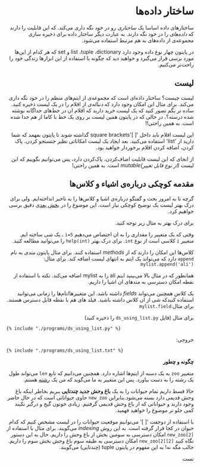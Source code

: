 <div dir=rtl>

# ساختار داده‌ها

ساختارهای داده اساسا یک *ساختاری* رو در خود نگه داری می‌کند. که این قابلیت را دارند که *داده‌های* را در خود نگه دارند. به عبارت دیگر ساختار داده برای ذخیره سازی مجموعه‌ی از داده‌های به هم مرتبط استفاده می‌‌شود.

در پایتون چهار نوع داده وجود دارد list ،tuple ،dictionary و  set که هر کدام از این‌ها مورد برسی قرار می‌گیرد و خواهید دید که چگونه با استفاده از این ابزارها زندگی خود را راحت‌تر می‌کنیم. 

## لیست 

لیست چیست؟ ساختار داده‌ای است که مجموعه‌ی از ایتم‌های منظم را در خود نگه داری می‌کند. برای مثال این امکان وجود دارد که *دنباله‌ی* از اقلام را در یک لیست ذخیره کنید.
ساده تر بگم تصور کنید که یک لیست خرید دارید که اقلام ان در خط‌های جداگانه نوشته شده درسته؟، در حالی که در پایتون همین لیست بر روی یک خط با کاما از هم جدا شده است. به همین راحتی!!

این لیست اقلام باید داخل  '[ ]'square brackets گذاشته شوند تا پایتون بفهمد که شما دارید از 'list' استفاده می‌کنید.
بعد ایجاد یک لیست امکاناتی نظیر جتستجو کردن، پاک کردن، اضافه کردن اقلام برخوردار خواهید بود.

از انجای که این لیست قابلیت اضاف‌کردن، پاک‌کردن دارد، پس می‌توانیم بگوییم که این لیست *(از نوع قابل تغییر)mutable* است. به همین راحتی!

## مقدمه‌ کوچکی درباره‌ی اشیاء و کلاس‌ها

گرچه تا به امروز بحث و گفتگو درباره‌ی اشیا و کلاس‌ها را به تاخیر انداخته‌ایم. ولی برای درک بهتر لیست یک توضیح کوچکی نیاز است. این موضوع را در  [بخش بعدی](./oop.md#oop) دقیق برسی خواهیم کرد.

برای درک بهتر به مثال زیر توجه کنید.

وقتی که یک متغییر را مقداری را به ان اختصاص می‌دهیم `i=5` ، یک *شی* ساخته ایم. متغییر `i` کلاسی است از نوع `int`.
برای درک بهتر  `help(int)` را می‌توانید مطالعه کنید.

کلاس‌ها این امکان را دارند که از *methods* استفاده کنند. برای مثال پایتون *متدی* به نام `append` دارد که می‌تواند یک ایتم به انتهای لیست اضافه کند.
برای مثال:  `mylist.append('ali')`

همانطور که در مثال بالا می‌بینید ایتم ali را به mylist اضافه می‌کند. نکته با استفاده از نقطه امکان دسترسی به متد‌های ان اشیا را داریم.

یک کلاس همچنین می‌تواند *fields* داشته باشد. این متغییرها/نام‌ها را زمانی می‌توانید استفاده کنیدکه شی از ان کلاس داشته باشید. فیلد های هم با نقطه قابل دسترس هستند. برای مثال:`mylist.field`




برای مثال (فایل `ds_using_list.py` را ذخیره کنید)

<div dir=ltr>


<pre><code>{% include "./programs/ds_using_list.py" %}</code></pre>

<div dir=rtl>


خروجی:

<div dir=ltr>

<pre><code>{% include "./programs/ds_using_list.txt" %}</code></pre>

<div dir=rtl>




**چگونه و چطور**

متغییر  `zoo` به یک دسته از ایتم‌ها اشاره دارد. همچنین می‌دانیم که تابع `len` می‌تواند طول یک رشته را به دست بیاورد. پس این متغییر به ما می‌گوید که من یک  [رشته](#sequence) هستم.

حالا قسط داریم تمام حیوانات را به یک **باغ وحش جدید چندتایی** ببریم بخاطر اینکه باغ وحش قدیمی دارد بسته می‌شود.بنابراین `new_zoo` حاوی حیواناتی است که در حال حاضر وجود دارند و حیواناتی که از باغ وحش قدیمی گرفتیم. زیادی خوتون گیج و درگیر نکیند کمی جلو تر موضوع را خواهید فهمید.
 
با استفاده از دوجفت  '[ ]' می‌توانیم موقعیت حیوانات را در لیست مشخص کنیم که کدام حیوان در کجا قرار گرفته است. به این روش  _indexing_  می‌گویند.
برای مثال با استفاده از  `[new_zoo[2` امکان دسترسی به سومین بخش از باغ وحش را داریم.
حال به این دستور نگاه کنید  `[new_zoo[2][2` امکان دسترسی به طبقه سوم باغ وحش بخش سوم را داریم. جالب مگه نه!
به این مفهوم در پایتون  tuple (چندتایی) می‌گویند.


تست 

